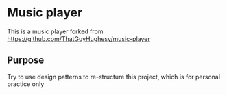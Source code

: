 # Music player
This is a music player forked from https://github.com/ThatGuyHughesy/music-player

## Purpose
Try to use design patterns to re-structure this project, which is for personal practice only